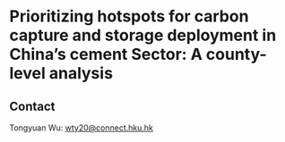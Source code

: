 # Prioritizing hotspots for carbon capture and storage deployment in China’s cement Sector: A county-level analysis


## Contact
Tongyuan Wu: wty20@connect.hku.hk
